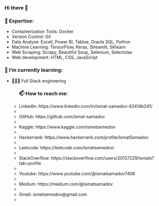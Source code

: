 ### Hi there 👋

<h3>🔭 Expertise:</h3>
<ul>
    <li>Containerization Tools: Docker</li>
    <li>Version Control: Git</li>
    <li>Data Analyse: Excell, Power BI, Tablue, Oracle SQL, Python</li>
    <li>Machine Learning: TensorFlow, Keras, Streamlit, SKlearn</li>
    <li>Web Scraping: Scrapy, Beautiful Soup, Selenium, Selectolax </li>
    <li>Web development: HTML, CSS, JavaScript</li>
</ul>


<h3>🌱 I’m currently learning:</h3>
  <ul>
    <li>👨🏻‍💻 Full Stack engineering </li>
    <ul/>

<h3>📫 How to reach me:</h3>
  <li>LinkedIn: https://www.linkedin.com/in/ismat-samadov-42414b241/ <li/>
  <li>GitHub: https://github.com/ismat-samadov <li/>
  <li>Kaggle: https://www.kaggle.com/ismetsemedov <li/>
  <li>Hackerrank: https://www.hackerrank.com/profile/IsmatSamadov <li/>
  <li>Leetcode: https://leetcode.com/ismetsemedov/ <li/>
  <li>StackOverflow: https://stackoverflow.com/users/20137229/ismats?tab=profile <li/>
  <li>Youtube: https://www.youtube.com/@ismatsamadov7406 <li/>
  <li>Medium: https://medium.com/@ismatsamadov <li/>
  <li>Gmail: ismetsemedov@gmail.com <li/>


